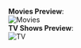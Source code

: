 **Movies Preview**: 
<br>
![Movies](https://github.com/milizeus/Plex-Meta-Manager-Configs/blob/f93214fe2f919820d93fcba05c6217fdb979d156/milizeus/screenshot_movies.png)
<br>
**TV Shows Preview**: <br>
![TV](https://user-images.githubusercontent.com/29973406/171267202-af90b4d3-d2b5-4d18-a5c9-923d7c7c79ff.png)
<br>
